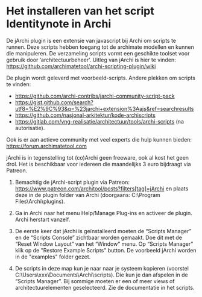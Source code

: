 
# Het installeren van het script Identitynote in Archi

De jArchi plugin is een extensie van javascript bij Archi om scripts te runnen. Deze scripts hebben toegang tot de archimate modellen en kunnen die manipuleren. De verzameling scripts vormt een geschikte toolset voor gebruik door ‘architectuurbeheer’.   Uitleg van jArchi is hier te vinden: https://github.com/archimatetool/archi-scripting-plugin/wiki

De plugin wordt geleverd met voorbeeld-scripts.  Andere plekken om scripts te vinden:

* https://github.com/archi-contribs/jarchi-community-script-pack
* https://gist.github.com/search?utf8=%E2%9C%93&q=%23jarchi+extension%3Aajs&ref=searchresults
* https://github.com/nasjonal-arkitektur/kode-archiscripts
* https://gitlab.com/vng-realisatie/architectuur/tools/archi-scripts (na autorisatie).

Ook is er aan actieve community met veel experts die hulp kunnen bieden: https://forum.archimatetool.com

jArchi is in tegenstelling tot (co)Archi geen freeware, ook al kost het geen drol. Het is beschikbaar voor iedereen die maandelijks 3 euro bijdraagt via Patreon.  

1.	Bemachtig de jArchi-script plugin via Patreon: https://www.patreon.com/architool/posts?filters[tag]=jArchi en plaats deze in de plugin folder van Archi (doorgaans: C:\Program Files\Archi\plugins).

2.	Ga in Archi naar het menu Help/Manage Plug-ins en activeer de plugin. Archi herstart vanzelf. 

3.	De eerste keer dat jArchi is geïnstalleerd moeten de “Scripts Manager” en de “Scripts Console”  zichtbaar worden gemaakt. Doe dit met de “Reset Window Layout” van het “Window” menu.  Op “Scripts Manager” klik op de "Restore Example Scripts" button. De voorbeeld jArchi worden in de "examples" folder gezet.

4. De scripts in deze map kun je naar naar je systeem kopieren (voorstel C:\Users\xxx\Documents\Archi\scripts). Die kun je dan afspelen in de “Scripts Manager”. Bij sommige moeten er een of meer views of architectuurelementen geselecteerd. Zie de documentatie in het scripts.
